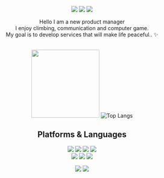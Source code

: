 <div align=center> 
  <p>
  <a href="https://https://guswns4637.tistory.com/manage/category/TIL" target="_blank"><img src="https://img.shields.io/badge/Blog-DD0B78?style=flat-square&logo=GitHub%20Sponsors&logoColor=white"/></a>
  <a href="mailto:guswns4637@gmail.com" target="_blank"><img src="https://img.shields.io/badge/guswns4637@gmail.com-EA4335?style=flat-square&logo=Gmail&logoColor=white"/></a>
  <a href="www.linkedin.com/in/현준-강-4a8353229//" target="_blank"><img src="https://img.shields.io/badge/guswns4637-0A66C2?style=flat-square&logo=Linkedin&logoColor=white"/></a>
  
</p>
<p>
  Hello I am a new product manager <br/>
  I enjoy climbing, communication and computer game. <br/>
  My goal is to develop services that will make life peaceful.. ✨ <br/><br/>
</p>

   <img height="180em" src="https://github-readme-stats.vercel.app/api?username=guswns4637&show_icons=true&hide_border=true&&count_private=true&include_all_commits=true" />   ![Top Langs](https://github-readme-stats.vercel.app/api/top-langs/?username=guswns4637&layout=compact&hide_border=true&theme=white)
  
 


  
  

## Platforms & Languages
<p>
  
  <img src="https://img.shields.io/badge/python-3776AB?style=for-the-badge&logo=python&logoColor=white"> 
    <img src="https://img.shields.io/badge/html5-E34F26?style=for-the-badge&logo=html5&logoColor=white"> 
  <img src="https://img.shields.io/badge/css-1572B6?style=for-the-badge&logo=css3&logoColor=white"> 
  <img src="https://img.shields.io/badge/jquery-0769AD?style=for-the-badge&logo=jquery&logoColor=white">
  <br>
    <img src="https://img.shields.io/badge/django-092E20?style=for-the-badge&logo=django&logoColor=white">
  <img src="https://img.shields.io/badge/flask-000000?style=for-the-badge&logo=flask&logoColor=white">
      <img src="https://img.shields.io/badge/bootstrap-7952B3?style=for-the-badge&logo=bootstrap&logoColor=white">
  <br>
</p>

<p>
  <img src="https://img.shields.io/badge/github-181717?style=for-the-badge&logo=github&logoColor=white">
  <img src="https://img.shields.io/badge/git-F05032?style=for-the-badge&logo=git&logoColor=white">
</p>
</div>
</div>
